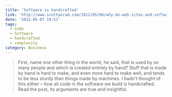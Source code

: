 ```yaml
---
title: 'Software is handcrafted'
link: 'http://www.scottporad.com/2012/05/06/why-do-web-sites-and-software-take-so-long-to-build-and-why-is-it-so-hard/'
date: '2012-05-07 19:53'
tags:
  - Code
  - Software
  - handcrafted
  - complexity
category: Business
---
```


> First, name one other thing in the world, he said, that is used by so many people and which is created entirely by hand? Stuff that is made by hand is hard to make, and even more hard to make well, and tends to be less sturdy than things made by machines.
I hadn't thought of this either – how all code in the software we build is handcrafted. Read the post, its arguments are true and insightful.
